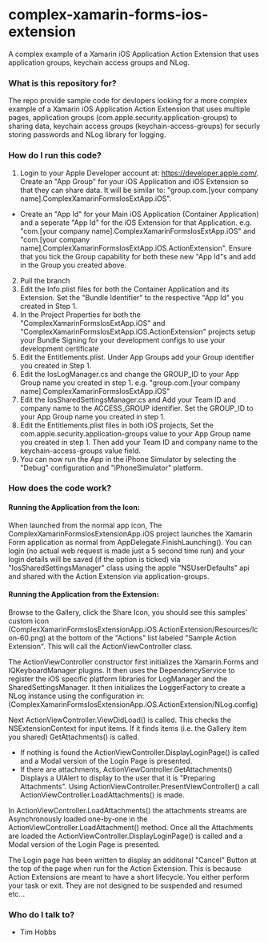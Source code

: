 # complex-xamarin-forms-ios-extension
A complex example of a Xamarin iOS Application Action Extension that uses application groups, keychain access groups and NLog.

### What is this repository for? ###
The repo provide sample code for devlopers looking for a more complex example of a Xamarin iOS Application Action Extension that uses multiple pages, application groups (com.apple.security.application-groups) to sharing data, keychain access groups (keychain-access-groups) for securly storing passwords and NLog library for logging.

### How do I run this code? ###
1. Login to your Apple Developer account at: https://developer.apple.com/. 
Create an "App Group" for your iOS Application and iOS Extension so that they can share data. It will be similar to: "group.com.[your company name].ComplexXamarinFormsIosExtApp.iOS".
- Create an "App Id" for your Main iOS Application (Container Application) and a seperate "App Id" for the iOS Extension for that Application. e.g. "com.[your company name].ComplexXamarinFormsIosExtApp.iOS" and  "com.[your company name].ComplexXamarinFormsIosExtApp.iOS.ActionExtension". Ensure that you tick the Group capability for both these new "App Id"s and add in the Group you created above.
2. Pull the branch
3. Edit the Info.plist files for both the Container Application and its Extension. Set the "Bundle Identifier" to the respective "App Id" you created in Step 1.
4. In the Project Properties for both the "ComplexXamarinFormsIosExtApp.iOS" and "ComplexXamarinFormsIosExtApp.iOS.ActionExtension" projects setup your Bundle Signing for your development configs to use your development certificate
5. Edit the Entitlements.plist. Under App Groups add your Group identifier you created in Step 1.
6. Edit the IosLogManager.cs and change the GROUP_ID to your App Group name you created in step 1. e.g. "group.com.[your company name].ComplexXamarinFormsIosExtApp.iOS"
7. Edit the IosSharedSettingsManager.cs and Add your Team ID and company name to the ACCESS_GROUP identifier. Set the GROUP_ID to your App Group name you created in step 1.
8. Edit the Entitlements.plist files in both iOS projects, Set the com.apple.security.application-groups value to your App Group name you created in step 1. Then add your Team ID and company name to the keychain-access-groups value field.
9. You can now run the App in the iPhone Simulator by selecting the "Debug" configuration and "iPhoneSimulator" platform.

### How does the code work? ###

#### Running the Application from the Icon: ####
When launched from the normal app icon, The ComplexXamarinFormsIosExtensionApp.iOS project launches the Xamarin Form application as normal from AppDelegate.FinishLaunching(). You can login (no actual web request is made just a 5 second time run) and your login details will be saved (if the option is ticked) via "IosSharedSettingsManager" class using the apple "NSUserDefaults" api and shared with the Action Extension via application-groups.

#### Running the Application from the Extension: ####
Browse to the Gallery, click the Share Icon, you should see this samples' custom icon (ComplexXamarinFormsIosExtensionApp.iOS.ActionExtension/Resources/Icon-60.png) at the bottom of the "Actions" list labeled "Sample Action Extension". This will call the ActionViewController class.

The ActionViewController constructor first initializes the Xamarin.Forms and IQKeyboardManager plugins. It then uses the DependencyService to register the iOS specific platform libraries for LogManager and the SharedSettingsManager. It then initializes the LoggerFactory to create a NLog instance using the configuration in: (ComplexXamarinFormsIosExtensionApp.iOS.ActionExtension/NLog.config)

Next ActionViewController.ViewDidLoad() is called. This checks the NSExtensionContext for input items. If it finds items (i.e. the Gallery item you shared) GetAttachments() is called.
- If nothing is found the ActionViewController.DisplayLoginPage() is called and a Modal version of the Login Page is presented. 
- If there are attachments, ActionViewController.GetAttachments() Displays a UIAlert to display to the user that it is "Preparing Attachments". Using ActionViewController.PresentViewController() a call ActionViewController.LoadAttachments() is made.

In ActionViewController.LoadAttachments() the attachments streams are Asynchronously loaded one-by-one in the ActionViewController.LoadAttachment() method. Once all the Attachments are loaded the ActionViewController.DisplayLoginPage() is called and a Modal version of the Login Page is presented.

The Login page has been written to display an additonal "Cancel" Button at the top of the page when run for the Action Extension. This is because Action Extensions are meant to have a short lifecycle. You either perform your task or exit. They are not designed to be suspended and resumed etc...

### Who do I talk to? ###

* Tim Hobbs
